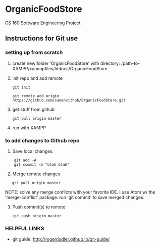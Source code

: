 # OrganicFoodStore
CS 160 Software Engineering Project


## Instructions for Git use

### setting up from scratch
1. create new folder 'OrganicFoodStore' with directory: /path-to-XAMPP/xammpfiles/htdocs/OrganicFoodStore
2. init repo and add remote

   ```
   git init
   ```
   ```
   git remote add origin https://github.com/samanvithab/OrganicFoodStore.git
   ```
3. get stuff from github

   ```
   git pull origin master
   ```
   
4. run with XAMPP

### to add changes to Github repo
1. Save local changes.

```
    git add -A
    git commit -m "blah blah"
```

2. Merge remote changes

```
   git pull origin master
```
NOTE: solve any merge conflicts with your favorite IDE. I use Atom w/ the 'merge-conflict' package. 
      run 'git commit' to save merged changes.

3. Push commit(s) to remote
   
   ```
   git push origin master
   ```
   
### HELPFUL LINKS

- git guide: http://rogerdudler.github.io/git-guide/
